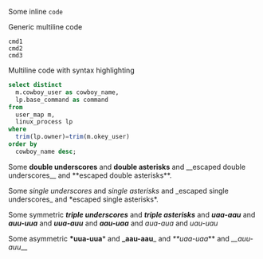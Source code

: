 
Some inline `code`

Generic multiline code
```
cmd1
cmd2
cmd3
```

Multiline code with syntax highlighting
```sql
select distinct
  m.cowboy_user as cowboy_name,
  lp.base_command as command
from
  user_map m,
  linux_process lp
where
  trim(lp.owner)=trim(m.okey_user)
order by
  cowboy_name desc;
```

Some __double underscores__ and **double asterisks** and \_\_escaped double underscores\_\_ and \*\*escaped double asterisks\*\*.

Some _single underscores_ and *single asterisks* and \_escaped single underscores\_ and \*escaped single asterisks\*.

Some symmetric ___triple underscores___ and ***triple asterisks*** and _**uaa-aau**_ and *__auu-uua__* and __*uua-auu*__ and **_aau-uaa_**
and *_*aua-aua*_* and _*_uau-uau_*_ 

Some asymmetric __*uua-uua__* and **_aau-aau**_ and _**uaa-uaa_** and *__auu-auu*__
